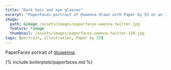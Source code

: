 ```yaml
---
title: "Dark hair and eye glasses"
excerpt: "PaperFaces portrait of @uwenna drawn with Paper by 53 on an iPad."
image: 
  path: &image /assets/images/paperfaces-uwenna-twitter.jpg 
  feature: *image
  thumbnail: /assets/images/paperfaces-uwenna-twitter-150.jpg
tags: [portrait, illustration, Paper by 53]
---
```


PaperFaces portrait of [@uwenna](https://twitter.com/uwenna).

{% include boilerplate/paperfaces.md %}
